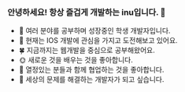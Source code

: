 ### 안녕하세요! 항상 즐겁게 개발하는 inu입니다. 👋

- 🌱 여러 분야를 공부하며 성장중인 학생 개발자입니다.
- 🍎 현재는 IOS 개발에 관심을 가지고 도전해보고 있어요.
- 🍀 지금까지는 웹개발을 중심으로 공부해왔어요.
- 🌞 새로운 것을 배우는 것을 좋아합니다.
- 👯 열정있는 분들과 함께 협업하는 것을 좋아합니다.
- 🌻 세상의 문제를 해결하는 개발자가 되고 싶습니다.

